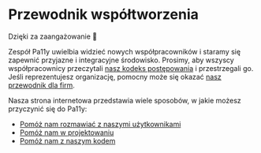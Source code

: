 
Przewodnik współtworzenia
==================

Dzięki za zaangażowanie :tada:

Zespół Pa11y uwielbia widzieć nowych współpracowników i staramy się zapewnić przyjazne i integracyjne środowisko. Prosimy, aby wszyscy współpracownicy przeczytali [nasz kodeks postępowania][code-of-conduct] i przestrzegali go. Jeśli reprezentujesz organizację, pomocny może się okazać [nasz przewodnik dla firm][companies].

Nasza strona internetowa przedstawia wiele sposobów, w jakie możesz przyczynić się do Pa11y:

  - [Pomóż nam rozmawiać z naszymi użytkownikami][communications]
  - [Pomóż nam w projektowaniu][designers]
  - [Pomóż nam z naszym kodem][developers]



[code-of-conduct]: http://pa11y.org/contributing/code-of-conduct/
[communications]: http://pa11y.org/contributing/communications/
[companies]: http://pa11y.org/contributing/companies/
[designers]: http://pa11y.org/contributing/designers/
[developers]: http://pa11y.org/contributing/developers/

